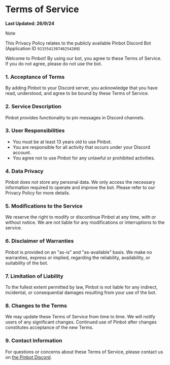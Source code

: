 # Terms of Service

**Last Updated: 26/9/24**

> [!NOTE]
> This Privacy Policy relates to the publicly available Pinbot Discord Bot (Application ID `921554139740254209`)

Welcome to Pinbot! By using our bot, you agree to these Terms of Service. If you do not agree, please do not use the bot.

### 1. Acceptance of Terms
By adding Pinbot to your Discord server, you acknowledge that you have read, understood, and agree to be bound by these Terms of Service.

### 2. Service Description
Pinbot provides functionality to pin messages in Discord channels.

### 3. User Responsibilities
- You must be at least 13 years old to use Pinbot.
- You are responsible for all activity that occurs under your Discord account.
- You agree not to use Pinbot for any unlawful or prohibited activities.

### 4. Data Privacy
Pinbot does not store any personal data. We only access the necessary information required to operate and improve the bot. Please refer to our Privacy Policy for more details.

### 5. Modifications to the Service
We reserve the right to modify or discontinue Pinbot at any time, with or without notice. We are not liable for any modifications or interruptions to the service.

### 6. Disclaimer of Warranties
Pinbot is provided on an "as-is" and "as-available" basis. We make no warranties, express or implied, regarding the reliability, availability, or suitability of the bot.

### 7. Limitation of Liability
To the fullest extent permitted by law, Pinbot is not liable for any indirect, incidental, or consequential damages resulting from your use of the bot.

### 8. Changes to the Terms
We may update these Terms of Service from time to time. We will notify users of any significant changes. Continued use of Pinbot after changes constitutes acceptance of the new Terms.

### 9. Contact Information
For questions or concerns about these Terms of Service, please contact us on [the Pinbot Discord](https://discord.gg/a3u2PZ6V28).
